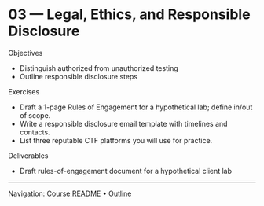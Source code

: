 # 03 — Legal, Ethics, and Responsible Disclosure

Objectives
- Distinguish authorized from unauthorized testing
- Outline responsible disclosure steps

Exercises
- Draft a 1-page Rules of Engagement for a hypothetical lab; define in/out of scope.
- Write a responsible disclosure email template with timelines and contacts.
- List three reputable CTF platforms you will use for practice.

Deliverables
- Draft rules-of-engagement document for a hypothetical client lab

---
Navigation: [Course README](../../README.md) • [Outline](../../docs/outline.md)
